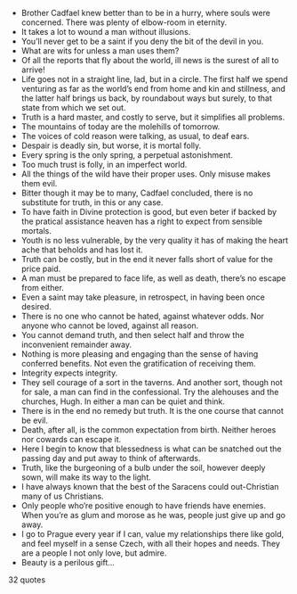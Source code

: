  - Brother Cadfael knew better than to be in a hurry, where souls were concerned. There was plenty of elbow-room in eternity.
 - It takes a lot to wound a man without illusions.
 - You’ll never get to be a saint if you deny the bit of the devil in you.
 - What are wits for unless a man uses them?
 - Of all the reports that fly about the world, ill news is the surest of all to arrive!
 - Life goes not in a straight line, lad, but in a circle. The first half we spend venturing as far as the world’s end from home and kin and stillness, and the latter half brings us back, by roundabout ways but surely, to that state from which we set out.
 - Truth is a hard master, and costly to serve, but it simplifies all problems.
 - The mountains of today are the molehills of tomorrow.
 - The voices of cold reason were talking, as usual, to deaf ears.
 - Despair is deadly sin, but worse, it is mortal folly.
 - Every spring is the only spring, a perpetual astonishment.
 - Too much trust is folly, in an imperfect world.
 - All the things of the wild have their proper uses. Only misuse makes them evil.
 - Bitter though it may be to many, Cadfael concluded, there is no substitute for truth, in this or any case.
 - To have faith in Divine protection is good, but even beter if backed by the pratical assistance heaven has a right to expect from sensible mortals.
 - Youth is no less vulnerable, by the very quality it has of making the heart ache that beholds and has lost it.
 - Truth can be costly, but in the end it never falls short of value for the price paid.
 - A man must be prepared to face life, as well as death, there’s no escape from either.
 - Even a saint may take pleasure, in retrospect, in having been once desired.
 - There is no one who cannot be hated, against whatever odds. Nor anyone who cannot be loved, against all reason.
 - You cannot demand truth, and then select half and throw the inconvenient remainder away.
 - Nothing is more pleasing and engaging than the sense of having conferred benefits. Not even the gratification of receiving them.
 - Integrity expects integrity.
 - They sell courage of a sort in the taverns. And another sort, though not for sale, a man can find in the confessional. Try the alehouses and the churches, Hugh. In either a man can be quiet and think.
 - There is in the end no remedy but truth. It is the one course that cannot be evil.
 - Death, after all, is the common expectation from birth. Neither heroes nor cowards can escape it.
 - Here I begin to know that blessedness is what can be snatched out the passing day and put away to think of afterwards.
 - Truth, like the burgeoning of a bulb under the soil, however deeply sown, will make its way to the light.
 - I have always known that the best of the Saracens could out-Christian many of us Christians.
 - Only people who’re positive enough to have friends have enemies. When you’re as glum and morose as he was, people just give up and go away.
 - I go to Prague every year if I can, value my relationships there like gold, and feel myself in a sense Czech, with all their hopes and needs. They are a people I not only love, but admire.
 - Beauty is a perilous gift...

32 quotes